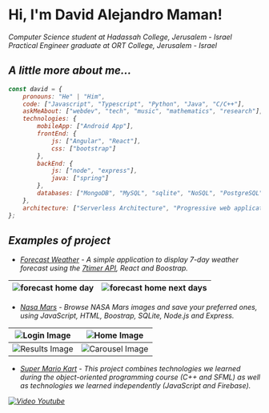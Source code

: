 <h1> Hi, I'm David Alejandro Maman!</h1>
<p><em>Computer Science student at Hadassah College, Jerusalem - Israel </br>
Practical Engineer graduate at ORT College, Jerusalem - Israel</p>

<h2>A little more about me...</h2>  

```javascript
const david = {
    pronouns: "He" | "Him",
    code: ["Javascript", "Typescript", "Python", "Java", "C/C++"],
    askMeAbout: ["webdev", "tech", "music", "mathematics", "research"],
    technologies: {
        mobileApp: ["Android App"],
        frontEnd: {
            js: ["Angular", "React"],
            css: ["bootstrap"]
        },
        backEnd: {
            js: ["node", "express"],
            java: ["spring"]
        },
        databases: ["MongoDB", "MySQL", "sqlite", "NoSQL", "PostgreSQL"]
    },
    architecture: ["Serverless Architecture", "Progressive web applications", "Single page applications"],
};
```

<h2>Examples of project</h2>

- [Forecast Weather](https://github.com/dmaman86/react-forecast-weather) - A simple application to display 7-day weather forecast using the [7timer API](https://www.7timer.info), React and Boostrap.

 ![forecast home day](/../../../../dmaman86/react-forecast-weather/blob/main/src/images/screenshots/forecast-screen-per-day.png) | ![forecast home next days](/../../../../dmaman86/react-forecast-weather/blob/main/src/images/screenshots/forecast-screen-days.png)
 :---: | :---:
 
- [Nasa Mars](https://github.com/dmaman86/nasa_mars) - Browse NASA Mars images and save your preferred ones, using JavaScript, HTML, Boostrap, SQLite, Node.js and Express.

![Login Image](/../../../../dmaman86/nasa_mars/blob/master/public/screenshots/login-page.png) | ![Home Image](/../../../../dmaman86/nasa_mars/blob/master/public/screenshots/home-page.png)
:---: | :---: 
![Results Image](/../../../../dmaman86/nasa_mars/blob/master/public/screenshots/results.png) | ![Carousel Image](/../../../../dmaman86/nasa_mars/blob/master/public/screenshots/carousel.png)

- [Super Mario Kart](https://github.com/dmaman86/mario_kart_game_sfml) - This project combines technologies we learned during the object-oriented programming course (C++ and SFML) as well as technologies we learned independently (JavaScript and Firebase).

[![Video Youtube](https://img.youtube.com/vi/sARGm4s1JAM/0.jpg)](https://www.youtube.com/watch?v=sARGm4s1JAM)
